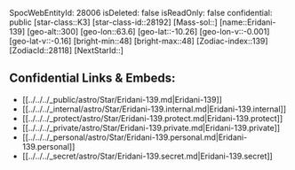 ﻿---
location: [-10.26,63.6,300]
type: Star
tags:
- astro/Star

---
SpocWebEntityId: 28006
isDeleted: false
isReadOnly: false
confidential: public
[star-class::K3]
[star-class-id::28192]
[Mass-sol::]
[name::Eridani-139]
[geo-alt::300]
[geo-lon::63.6]
[geo-lat::-10.26]
[geo-lon-v::-0.001]
[geo-lat-v::-0.16]
[bright-min::48]
[bright-max::48]
[Zodiac-index::139]
[ZodiacId::28118]
[NextStarId::]



## Confidential Links & Embeds: 
- [[../../../_public/astro/Star/Eridani-139.md|Eridani-139]] 
- [[../../../_internal/astro/Star/Eridani-139.internal.md|Eridani-139.internal]] 
- [[../../../_protect/astro/Star/Eridani-139.protect.md|Eridani-139.protect]] 
- [[../../../_private/astro/Star/Eridani-139.private.md|Eridani-139.private]] 
- [[../../../_personal/astro/Star/Eridani-139.personal.md|Eridani-139.personal]] 
- [[../../../_secret/astro/Star/Eridani-139.secret.md|Eridani-139.secret]]

